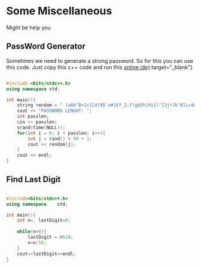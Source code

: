 # Some Miscellaneous 
Might be help you

## PassWord Generator

Sometimes we need to generate a strong password. So for this you can use this code.
Just copy this c++ code and run this [online ide](https://ideone.com/l/cpp){:target="\_blank"} 

```cpp

#include <bits/stdc++.h>
using namespace std;

int main(){
    string rendom = " )aAb^B+1c[Cd(9D`e#}Ef_2.F!g$Gh|Hi{\"I3j+Jk'KlL<4m\\~M@nN-o/O5,p&P:qQrR->6s;]tTu?U=7v!Vw[W%x8&XyYzZ`>{";
    cout << "PASSWORD LENGHT: ";
    int passlen;
    cin >> passlen;
    srand(time(NULL));
    for(int i = 0; i < passlen; i++){
        int j = rand() % 99 + 1;
        cout << rendom[j];
    }
    cout << endl;
}

```

## Find Last Digit

```cpp

#include<bits/stdc++.h>
using namespace    std;

int main(){
    int n=, lastDigit=0; 
    
    while(n>0){
        lastDigit = n%10;
        n=n/10;
    }
    cout<<lastDigit<<endl;
}

```